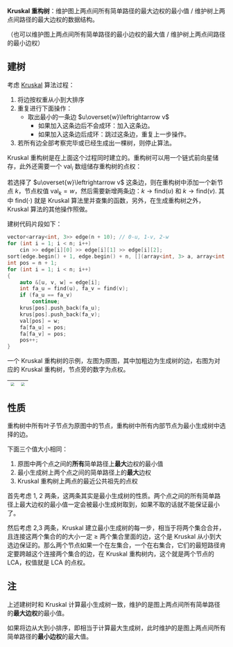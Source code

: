 **Kruskal 重构树**：维护图上两点间所有简单路径的最大边权的最小值 / 维护树上两点间路径的最大边权的数据结构。

（也可以维护图上两点间所有简单路径的最小边权的最大值 / 维护树上两点间路径的最小边权）

<!--more-->

## 建树

考虑 [Kruskal](https://io.zouht.com/32.html) 算法过程：

1. 将边按权重从小到大排序
2. 重复进行下面操作：
   - 取出最小的一条边 $u\overset{w}\leftrightarrow v$
     - 如果加入这条边后不会成环：加入这条边。
     - 如果加入这条边后成环：跳过这条边，重复上一步操作。
3. 若所有边全部考察完毕或已经生成出一棵树，则停止算法。

Kruskal 重构树是在上面这个过程同时建立的。重构树可以用一个链式前向星储存，此外还需要一个 $\text{val}_i$ 数组储存重构树的点权：

若选择了 $u\overset{w}\leftrightarrow v$ 这条边，则在重构树中添加一个新节点 $k$，节点权值 $\text{val}_k=w$，然后需要新增两条边：$k\to\text{find}(u)$ 和 $k\to\text{find}(v)$. 其中 $\text{find}(\cdot)$ 就是 Kruskal 算法里并查集的函数，另外，在生成重构树之外，Kruskal 算法的其他操作照做。

建树代码片段如下：

```cpp
vector<array<int, 3>> edge(n + 10); // 0-u, 1-v, 2-w
for (int i = 1; i < n; i++)
    cin >> edge[i][0] >> edge[i][1] >> edge[i][2];
sort(edge.begin() + 1, edge.begin() + n, [](array<int, 3> a, array<int, 3> b) { return a[2] < b[2]; });
int pos = n + 1;
for (int i = 1; i < n; i++)
{
    auto &[u, v, w] = edge[i];
    int fa_u = find(u), fa_v = find(v);
    if (fa_u == fa_v)
        continue;
    krus[pos].push_back(fa_u);
    krus[pos].push_back(fa_v);
    val[pos] = w;
    fa[fa_u] = pos;
    fa[fa_v] = pos;
    pos++;
}
```

一个 Kruskal 重构树的示例，左图为原图，其中加粗边为生成树的边，右图为对应的 Kruskal 重构树，节点旁的数字为点权。

| <img src="https://assets.zouht.com/img/note/137-01.webp" style="zoom:50%;" /> | <img src="https://assets.zouht.com/img/note/137-02.webp" style="zoom:50%;" /> |
| ------------------------------------------------------------ | ------------------------------------------------------------ |

## 性质

重构树中所有叶子节点为原图中的节点，重构树中所有内部节点为最小生成树中选择的边。

下面三个值大小相同：

1. 原图中两个点之间的**所有**简单路径上**最大**边权的最小值
2. 最小生成树上两个点之间的简单路径上的**最大**边权
3. Kruskal 重构树上两点的最近公共祖先的点权

首先考虑 1, 2 两条，这两条其实是最小生成树的性质。两个点之间的所有简单路径上最大边权的最小值一定会被最小生成树取到，如果不取的话就不能保证最小了。

然后考虑 2,3 两条，Kruskal 建立最小生成树的每一步，相当于将两个集合合并，且连接这两个集合的的大小一定 $\geq$ 两个集合里面的边，这个是 Kruskal 从小到大选边保证的。那么两个节点如果一个在左集合，一个在右集合，它们的最短路径肯定要跨越这个连接两个集合的边，在 Kruskal 重构树内，这个就是两个节点的 LCA，权值就是 LCA 的点权。

## 注

上述建树时和 Kruskal 计算最小生成树一致，维护的是图上两点间所有简单路径的**最大边权**的最小值。

如果将边从大到小排序，即相当于计算最大生成树，此时维护的是图上两点间所有简单路径的**最小边权**的最大值。